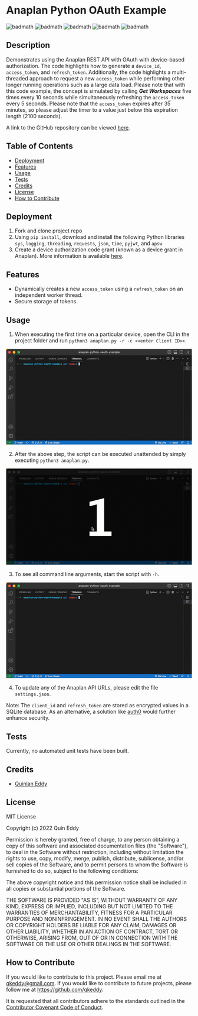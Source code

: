 # Anaplan Python OAuth Example

![badmath](https://img.shields.io/github/license/qkeddy/anaplan-python-oauth-example)
![badmath](https://img.shields.io/github/issues/qkeddy/anaplan-python-oauth-example)
![badmath](https://img.shields.io/github/languages/top/qkeddy/anaplan-python-oauth-example)
![badmath](https://img.shields.io/github/watchers/qkeddy/anaplan-python-oauth-example)
![badmath](https://img.shields.io/github/forks/qkeddy/anaplan-python-oauth-example)

## Description
Demonstrates using the Anaplan REST API with OAuth with device-based authorization. The code highlights how to generate a `device_id`, `access_token`, and `refresh_token`. Additionally, the code highlights a multi-threaded approach to request a new `access_token` while performing other longer running operations such as a large data load. Please note that with this code example, the concept is simulated by calling ***Get Workspaces*** five times every 10 seconds while simultaneously refreshing the `access_token` every 5 seconds. Please note that the `access_token` expires after 35 minutes, so please adjust the timer to a value just below this expiration length (2100 seconds). 

A link to the GitHub repository can be viewed [here](https://github.com/qkeddy/anaplan-python-oauth-example).

## Table of Contents

- [Deployment](#deployment)
- [Features](#features)
- [Usage](#usage)
- [Tests](#tests)
- [Credits](#credits)
- [License](#license)
- [How to Contribute](#how-to-contribute)

## Deployment
1. Fork and clone project repo
2. Using `pip install`, download and install the following Python libraries
`sys`, 
`logging`, 
`threading`, 
`requests`,
`json`,
`time`,
`pyjwt`, and
`apsw`
3. Create a device authorization code grant (known as a device grant in Anaplan). More information is available [here](https://help.anaplan.com/2ef7b883-fe87-4194-b028-ef6e7bbf8e31-OAuth2-API). 



## Features
- Dynamically creates a new `access_token` using a `refresh_token` on an independent worker thread.
- Secure storage of tokens.

## Usage

1. When executing the first time on a particular device, open the CLI in the project folder and run `python3 anaplan.py -r -c <<enter Client ID>>`. 

![image](./anaplan-oauth-token-refresh-new-device-registration.gif)

2. After the above step, the script can be executed unattended by simply executing `python3 anaplan.py`.

![image](./anaplan-oauth-token-refresh-device-registered.gif)

3. To see all command line arguments, start the script with `-h`.

![image](./anaplan-oauth-help.gif)

4. To update any of the Anaplan API URLs, please edit the file `settings.json`.

Note: The `client_id` and `refresh_token` are stored as encrypted values in a SQLite database. As an alternative, a solution like [auth0](https://auth0.com/) would further enhance security. 

## Tests
Currently, no automated unit tests have been built. 

## Credits
- [Quinlan Eddy](https://github.com/qkeddy)

## License
MIT License

Copyright (c) 2022 Quin Eddy

Permission is hereby granted, free of charge, to any person obtaining a copy
of this software and associated documentation files (the "Software"), to deal
in the Software without restriction, including without limitation the rights
to use, copy, modify, merge, publish, distribute, sublicense, and/or sell
copies of the Software, and to permit persons to whom the Software is
furnished to do so, subject to the following conditions:

The above copyright notice and this permission notice shall be included in all
copies or substantial portions of the Software.

THE SOFTWARE IS PROVIDED "AS IS", WITHOUT WARRANTY OF ANY KIND, EXPRESS OR
IMPLIED, INCLUDING BUT NOT LIMITED TO THE WARRANTIES OF MERCHANTABILITY,
FITNESS FOR A PARTICULAR PURPOSE AND NONINFRINGEMENT. IN NO EVENT SHALL THE
AUTHORS OR COPYRIGHT HOLDERS BE LIABLE FOR ANY CLAIM, DAMAGES OR OTHER
LIABILITY, WHETHER IN AN ACTION OF CONTRACT, TORT OR OTHERWISE, ARISING FROM,
OUT OF OR IN CONNECTION WITH THE SOFTWARE OR THE USE OR OTHER DEALINGS IN THE
SOFTWARE.



## How to Contribute

If you would like to contribute to this project. Please email me at qkeddy@gmail.com. If you would like to contribute to future projects, please follow me at https://github.com/qkeddy.

It is requested that all contributors adhere to the standards outlined in the [Contributor Covenant Code of Conduct](https://www.contributor-covenant.org/version/2/1/code_of_conduct/).